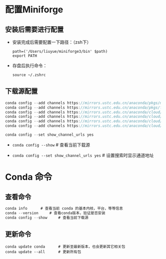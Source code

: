 # 配置Miniforge

## 安装后需要进行配置

- 安装完成后需要配置一下路径：（zsh下）

  ```
  path=('/Users/liuyue/miniforge3/bin' $path)
  export PATH
  ```

- 存盘后执行命令：

  `source ~/.zshrc`

## 下载源配置

```csharp
conda config --add channels https://mirrors.ustc.edu.cn/anaconda/pkgs/main/
conda config --add channels https://mirrors.ustc.edu.cn/anaconda/pkgs/free/
conda config --add channels https://mirrors.ustc.edu.cn/anaconda/cloud/conda-forge/
conda config --add channels https://mirrors.ustc.edu.cn/anaconda/cloud/msys2/
conda config --add channels https://mirrors.ustc.edu.cn/anaconda/cloud/bioconda/
conda config --add channels https://mirrors.ustc.edu.cn/anaconda/cloud/menpo/

conda config --set show_channel_urls yes
```

- `conda config --show`		# 查看当前下载源

- `conda config --set show_channel_urls yes`		# 设置搜索时显示通道地址


# Conda 命令

## 查看命令

```csharp
conda info		# 查看当前 conda 的基本内核，平台，等等信息
conda --version		# 查看conda版本，验证是否安装
conda config --show		# 查看当前下载源
```

## 更新命令

```
conda update conda		# 更新至最新版本，也会更新其它相关包
conda update --all		# 更新所有包
```

